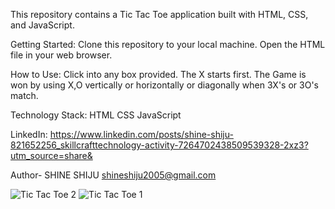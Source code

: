 This repository contains a Tic Tac Toe application built with HTML, CSS, and JavaScript.

Getting Started:
Clone this repository to your local machine. Open the HTML file in your web browser.


How to Use:
Click into any box provided. The X starts first.
The Game is won by using X,O vertically or horizontally or diagonally when 3X's or 3O's match.

Technology Stack:
HTML CSS JavaScript

LinkedIn: https://www.linkedin.com/posts/shine-shiju-821652256_skillcrafttechnology-activity-7264702438509539328-2xz3?utm_source=share&

Author- SHINE SHIJU 
shineshiju2005@gmail.com 

![Tic Tac Toe 2](https://github.com/user-attachments/assets/2738f8d2-99f7-4f14-964d-c44e1ab847d9)
![Tic Tac Toe 1](https://github.com/user-attachments/assets/53c0e62f-5ecf-402b-9cf8-6b37af1c9b53)
